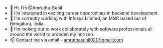- 👋 Hi, I’m @Amrutha-Sunil
- 👀 I’m interested in exciting career opporunities in backend development.
- 🌱 I’m currently working with Infosys Limited, an MNC based out of Bengaluru, India.
- 💞️ I’m looking out to work collaborately with software professionals all around the world to broaden my horizon.
- 📫 Contact me via email - amruthasunil021@gmail.com

<!---
Amrutha-Sunil/Amrutha-Sunil is a ✨ special ✨ repository because its `README.md` (this file) appears on your GitHub profile.
You can click the Preview link to take a look at your changes.
--->
